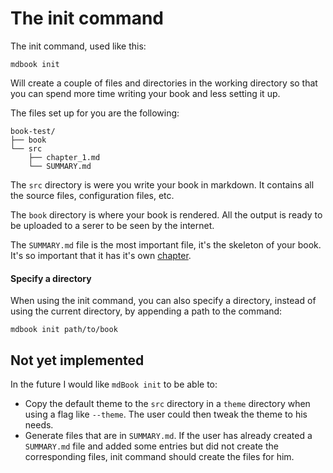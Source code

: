 # The init command

The init command, used like this:

```
mdbook init
```

Will create a couple of files and directories in the working directory so that you can
spend more time writing your book and less setting it up.

The files set up for you are the following:
```
book-test/
├── book
└── src
    ├── chapter_1.md
    └── SUMMARY.md
```

The `src` directory is were you write your book in markdown. It contains all the source files,
configuration files, etc.

The `book` directory is where your book is rendered. All the output is ready to be uploaded
to a serer to be seen by the internet.

The `SUMMARY.md` file is the most important file, it's the skeleton of your book.
It's so important that it has it's own [chapter]().

#### Specify a directory

When using the init command, you can also specify a directory, instead of using the current directory,
by appending a path to the command:

```
mdbook init path/to/book
```

## Not yet implemented

In the future I would like `mdBook init` to be able to:

- Copy the default theme to the `src` directory in a `theme` directory when using a flag like `--theme`.
The user could then tweak the theme to his needs.
- Generate files that are in `SUMMARY.md`. If the user has already created a `SUMMARY.md` file and added some entries but did
not create the corresponding files, init command should create the files for him.
